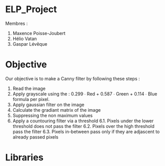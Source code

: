 # ELP_Project
Membres :
1. Maxence Poisse-Joubert
2. Hélio Vatan
3. Gaspar Lévêque

# Objective
Our objective is to make a Canny filter by following these steps :

1. Read the image
2. Apply grayscale using the : 0.299 ∙ Red + 0.587 ∙ Green + 0.114 ∙ Blue formula per pixel.
3. Apply gaussian filter on the image
4. Calculate the gradiant matrix of the image
5. Suppressing the non maximum values
6. Apply a countouring filter via a threshold
   6.1. Pixels under the lower threshold does not pass the filter
   6.2. Pixels over the high threshold pass the filter 
   6.3. Pixels in-between pass only if they are adjascent to already passed pixels

# Libraries


